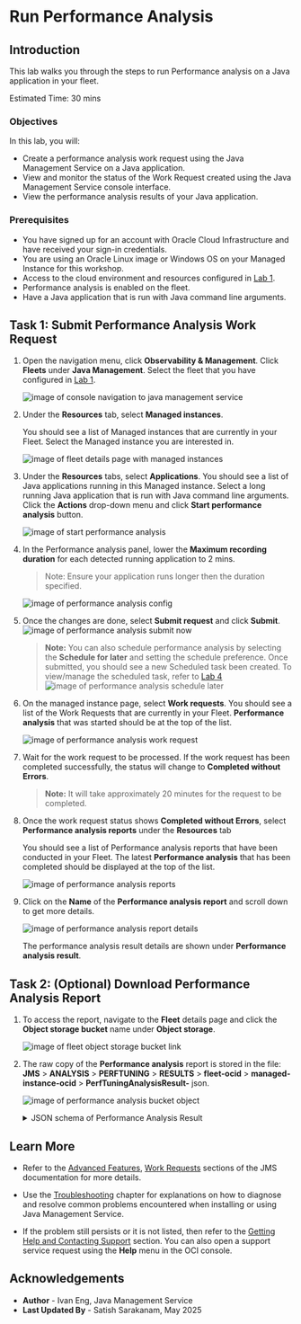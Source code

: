 # Run Performance Analysis

## Introduction

This lab walks you through the steps to run Performance analysis on a Java application in your fleet.

Estimated Time: 30 mins

### Objectives

In this lab, you will:

* Create a performance analysis work request using the Java Management Service on a Java application.
* View and monitor the status of the Work Request created using the Java Management Service console interface.
* View the performance analysis results of your Java application.

### Prerequisites

* You have signed up for an account with Oracle Cloud Infrastructure and have received your sign-in credentials.
* You are using an Oracle Linux image or Windows OS on your Managed Instance for this workshop.
* Access to the cloud environment and resources configured in [Lab 1](?lab=set-up-and-enable-advanced-features-on-java-management-service).
* Performance analysis is enabled on the fleet.
* Have a Java application that is run with Java command line arguments.

## Task 1: Submit Performance Analysis Work Request

1. Open the navigation menu, click **Observability & Management**. Click **Fleets** under **Java Management**. Select the fleet that you have configured in [Lab 1](?lab=set-up-and-enable-advanced-features-on-java-management-service).

   ![image of console navigation to java management service](images/console-navigation-jms.png)

2. Under the **Resources** tab, select **Managed instances**.

   You should see a list of Managed instances that are currently in your Fleet. Select the Managed instance you are interested in.

   ![image of fleet details page with managed instances](images/fleet-managed-instances.png)

3. Under the **Resources** tabs, select **Applications**. You should see a list of Java applications running in this Managed instance. Select a long running Java application that is run with Java command line arguments. Click the **Actions** drop-down menu and click **Start performance analysis** button.

   ![image of start performance analysis](images/managed-instance-applications-start-perf-analysis.png)

4. In the Performance analysis panel, lower the **Maximum recording duration** for each detected running application to 2 mins.

   > Note: Ensure your application runs longer then the duration specified.

   ![image of performance analysis config](images/perf-analysis-config.png)

5. Once the changes are done, select **Submit request** and click **Submit**.
   ![image of performance analysis submit now](images/performance-analysis-submit-now.png)

   > **Note:** You can also schedule performance analysis by selecting the **Schedule for later** and setting the schedule preference. Once submitted, you should see a new Scheduled task been created. To view/manage the scheduled task, refer to [Lab 4](?lab=view-and-manage-scheduled-tasks)
   > ![image of performance analysis schedule later](images/performance-analysis-schedule-later.png)

6. On the managed instance page, select **Work requests**. You should see a list of the Work Requests that are currently in your Fleet. **Performance analysis** that was started should be at the top of the list.

   ![image of performance analysis work request](images/perf-analysis-work-request-in-progress.png)

7. Wait for the work request to be processed. If the work request has been completed successfully, the status will change to **Completed without Errors**.

   >**Note:** It will take approximately 20 minutes for the request to be completed.

8. Once the work request status shows **Completed without Errors**, select **Performance analysis reports** under the **Resources** tab

   You should see a list of Performance analysis reports that have been conducted in your Fleet. The latest **Performance analysis** that has been completed should be displayed at the top of the list.

   ![image of performance analysis reports](images/perf-analysis-reports.png)

9. Click on the **Name** of the **Performance analysis report** and scroll down to get more details.

   ![image of performance analysis report details](images/perf-analysis-report-details.png)

   The performance analysis result details are shown under **Performance analysis result**.

## Task 2: (Optional) Download Performance Analysis Report

1. To access the report, navigate to the **Fleet** details page and click the **Object storage bucket** name under **Object storage**.

   ![image of fleet object storage bucket link](images/fleet-bucket-link.png)

2. The raw copy of the **Performance analysis** report is stored in the file: **JMS** > **ANALYSIS** > **PERFTUNING** > **RESULTS** > **fleet-ocid** > **managed-instance-ocid** > **PerfTuningAnalysisResult-** json.

   ![image of performance analysis bucket object](images/perf-analysis-result-download.png)

    <details>
      <summary>JSON schema of Performance Analysis Result</summary>

      ```javascript
      {
        applicationName: string,
        applicationId: string,
        applicationInstallationId: string,
        jfrFileName: string,
        timeAnalyzed: date-time,
        summary: {
            warnings: [
                {
                    key: int,
                    code: string,
                    description: string,
                    message: string,
                    currentVMOptions: string,
                    recommendedVMOptions: string,
                    detailsLink: url,
                    comment: string
                }
            ]
        },
        version: string
      }
      ```
    </details>

## Learn More

* Refer to the [Advanced Features](https://docs.oracle.com/en-us/iaas/jms/doc/advanced-features.html), [Work Requests](https://docs.oracle.com/en-us/iaas/jms/doc/using-java-management-service.html#GUID-77AEEBC0-93A5-4E99-96D6-BEE0FEE4539F) sections of the JMS documentation for more details.

* Use the [Troubleshooting](https://docs.oracle.com/en-us/iaas/jms/doc/troubleshooting.html#GUID-2D613C72-10F3-4905-A306-4F2673FB1CD3) chapter for explanations on how to diagnose and resolve common problems encountered when installing or using Java Management Service.

* If the problem still persists or it is not listed, then refer to the [Getting Help and Contacting Support](https://docs.oracle.com/en-us/iaas/Content/GSG/Tasks/contactingsupport.htm) section. You can also open a support service request using the **Help** menu in the OCI console.

## Acknowledgements

* **Author** - Ivan Eng, Java Management Service
* **Last Updated By** - Satish Sarakanam, May 2025
